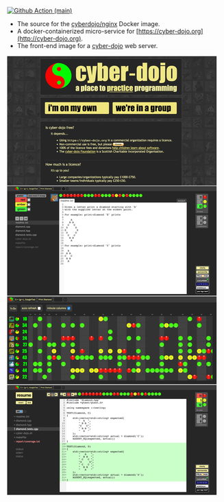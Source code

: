 [![Github Action (main)](https://github.com/cyber-dojo/nginx/actions/workflows/main.yml/badge.svg)](https://github.com/cyber-dojo/nginx/actions)

- The source for the [cyberdojo/nginx](https://hub.docker.com/r/cyberdojo/nginx/tags) Docker image.
- A docker-containerized micro-service for [https://cyber-dojo.org](http://cyber-dojo.org).
- The front-end image for a [cyber-dojo](http://cyber-dojo.org) web server.

![cyber-dojo.org home page](https://github.com/cyber-dojo/cyber-dojo/blob/master/shared/home_page_snapshot.png)
